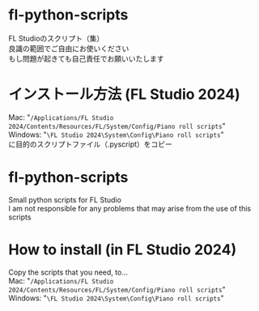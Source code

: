 # fl-python-scripts
FL Studioのスクリプト（集） <br>
良識の範囲でご自由にお使いください <br>
もし問題が起きても自己責任でお願いいたします <br>
# インストール方法 (FL Studio 2024)
Mac: "`/Applications/FL Studio 2024/Contents/Resources/FL/System/Config/Piano roll scripts`" <br>
Windows: "`\FL Studio 2024\System\Config\Piano roll scripts`" <br>
に目的のスクリプトファイル（.pyscript）をコピー

# fl-python-scripts
Small python scripts for FL Studio <br>
I am not responsible for any problems that may arise from the use of this scripts <br>
# How to install (in FL Studio 2024)
Copy the scripts that you need, to... <br>
Mac: "`/Applications/FL Studio 2024/Contents/Resources/FL/System/Config/Piano roll scripts`" <br>
Windows: "`\FL Studio 2024\System\Config\Piano roll scripts`" <br>
